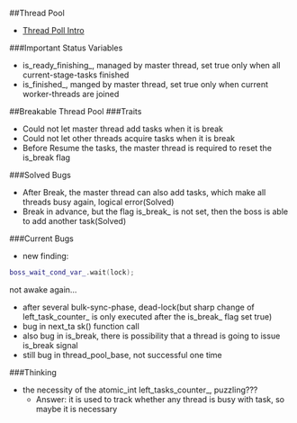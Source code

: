 
##Thread Pool
- [Thread Poll Intro](detail/ThreadPoolIntro.md)

###Important Status Variables
- is_ready_finishing_, managed by master thread, set true only when all current-stage-tasks finished
- is_finished_, manged by master thread, set true only when current worker-threads are joined

##Breakable Thread Pool
###Traits
- Could not let master thread add tasks when it is break
- Could not let other threads acquire tasks when it is break
- Before Resume the tasks, the master thread is required to reset the is_break flag

###Solved Bugs
- After Break, the master thread can also add tasks, which make all threads busy again, logical error(Solved)
- Break in advance, but the flag is_break_ is not set, then the boss is able to add another task(Solved)

###Current Bugs
- new finding:   
```cpp
boss_wait_cond_var_.wait(lock);
```   
not awake again...
- after several bulk-sync-phase, dead-lock(but sharp change of left_task_counter_ is only executed after the is_break_ flag set true)
- bug in next_ta   sk() function call
- also bug in is_break, there is possibility that a thread is going to issue is_break signal
- still bug in thread_pool_base, not successful one time

###Thinking
- the necessity of the atomic_int left_tasks_counter_, puzzling???
    - Answer: it is used to track whether any thread is busy with task, so maybe it is necessary